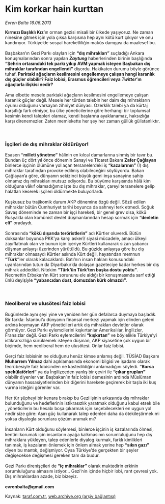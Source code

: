 # Kim korkar hain kurttan

*Evren Balta 16.06.2013*

<div class="yazi"><p><b>Kırmızı Başlıklı Kız</b>’ın orman gezisi misali bir ülkede yaşıyoruz. Ne zaman ninesine gitmek için yola çıksa karşısına hep aynı kötü kurt çıkıyor ve onu kandırıyor. Türkiye’de sosyal hareketliliğin makûs damgası da maalesef bu. <br/><br/>Başbakan’ın Gezi Parkı olayları için <b>“dış mihrakları”</b> suçladığı Ankara konuşmalarından sonra yapılan <b><i>Zaytung</i></b> haberlerinden birinin başlığında <b>“Şehrin ortasındaki tek parkı yıkıp AVM yapmak isteyen Başbakan dış mihraklar tarafından engellendi”</b> diyordu. Hakikaten durumu böyle görünce tuhaf. <b>Parktaki ağaçların kesilmesini engellemeye çalışan hangi karanlık dış güçler olabilir? Faiz lobisi, Erasmus öğrencileri veya <i>Twitter</i>’ın ağaçlarla ilişkisi nedir?<br/><br/></b>Ama elbette mesele parktaki ağaçların kesilmesini engellemeye çalışan karanlık güçler değil. Mesele her türden talebin her daim dış mihrakların oyunu olduğunu varsayan zihniyet dünyası. Özerklik talebi ya da kürtaj karşıtlığı fark etmiyor, bu ülke yöneticilerine göre herhangi bir toplumsal kesimin kendi talepleri olamaz, kendi başlarına ayaklanamaz, haksızlığa karşı direnemezler. Zaten memlekette her şey her zaman güllük gülistanlıktır.<br/><br/><br/></p>
<h3>İşçileri de dış mihraklar öldürüyor!</h3>
<p>Esasen <b>“milleti yönetme”</b> hâlinin en kılcal damarlarına sinmiş bir tavır bu. Bundan üç dört yıl önce dönemin Sanayi ve Ticaret Bakanı <b>Zafer Çağlayan</b> binlerce işçinin ölümüne yol açan tersanelerdeki iş <b>“kazalarının”</b> (!) dış mihraklar tarafından provoke edilmiş olabileceğini söylüyordu. Bakan Çağlayan’a göre, dünyanın sekizinci büyük gemi inşa sanayine sahip olmamız dış mihrakları mutsuz ediyordu. Bu büyüme karşısında hâlâ kim olduğuna vâkıf olamadığımız işte bu dış mihraklar, çareyi tersanelere gelip halatları keserek işçileri öldürmekte buluyorlardı.<br/><br/>Kuşkusuz bu trajikomik durum AKP dönemine özgü değil. Sözü edilen mihraklar bütün Cumhuriyet tarihi boyunca da sahneyi terk etmedi. Soğuk Savaş döneminde ne zaman bir işçi hareketi, bir genel grev olsa, kökü Rusya’da olan komünist devlet düşmanlarından hesap sormak için <b>“devletin eli”</b> oradaydı.<br/><br/>Sonrasında <b>“kökü dışarıda teröristlerin”</b> adı Kürtler oluverdi. Bütün doksanlar boyunca PKK’ya karşı askerî/ siyasi mücadele, amacı ülkeyi zayıflatmak olan ve bunun için içeriye Kürtleri kullanarak sızan yabancı düşman anlayışı üzerinden yürütüldü. Bu güzide anlayışa göre bu dış mihraklar olmasaydı Kürtler aslında Kürt değil, hayatından memnun <b>“Türk”</b>ler olarak kalacaklardı. Batı’nın insan hakları konusundaki uyarılarından tutun da Diyarbakır’da dolaşan gazeteciye kadar herkes bir dış mihrak addedildi. Nitekim <b>“Türk’ün Türk’ten başka dostu yoktu”</b>. Necmettin Erbakan’ın Kürt sorununu ele aldığı bir konuşmasında sarf ettiği ünlü deyişiyle <b>“yabancıdan dost, domuzdan kürk olmazdı”</b>.<br/><br/><br/></p>
<h3>Neoliberal ve ulusötesi faiz lobisi</h3>
<p>Bugünlerde aynı şeyi yine ve yeniden her gün defalarca duymaya başladık. Bir farkla: İstanbul’u dünyanın finansal merkezi yapmak için elinden geleni ardına koymayan AKP yöneticileri artık dış mihrakları devletler olarak görmüyor. Gezi Parkı eylemcilerini kışkırtanlar Amerikalılar, İngilizler, Fransızlar değil. Gezi Parkı eylemcilerini <b>“kışkırtan”</b> ve böylelikle Türkiye’yi istikrarsızlığa sürüklemek isteyen düşman, AKP siyasetine çok uygun bir biçimde, hem neoliberal hem de ulusötesi. Onlar faiz lobisi.<br/><br/>Gerçi faiz lobisinin ne olduğunu henüz kimse anlamış değil. TÜSİAD Başkanı <b>Muharrem Yılmaz</b> dahi açıklamasında ekonomi bilgisi ve işadamı olarak tecrübesiyle faiz lobisinden ne kastedildiğini anlamadığını söyledi. <b>“Borsa spekülatörleri”</b> ya da İngilizceden yanlış bir çeviri ile <b>“çıkar grupları”</b> olabilir diyenler var. Başbakan’ın faiz lobisi demesinin ardında Müslüman dünyanın hassasiyetlerinden bir diğerini harekete geçirerek bir taşla iki kuş vurma isteğini görenler var.<br/><br/>Her tür şüpheyi bir kenara bırakıp bu Gezi işinin arkasında dış mihraklar bulunduğunu ve hedeflerinin istikrasızlık yaratmak olduğunu kabul etsek bile , yöneticilerin bu hesabı boşa çıkarmak için seçebilecekleri en uygun yol nedir size göre: Aşırı güç kullanarak talep edenleri daha da ötekileştirmek mi yoksa diyalogla sorunlara çözüm aramak mı?<br/><br/>İnsanların Kürt olduğunu söylemesi, binlerce işçinin iş kazalarında ölmesi, kentini korumak için insanların ayağa kalkmasının sorumluluğunu hep dış mihraklara yükleyen, talep edenlerle diyalog kurmak, farklı kimlikleri tanımak, iş kazalarını önlemek için önlem almak yerine hep <b>“sıkın gazı”</b> diyen bu mantık, değişmiyor. Oysa Türkiye’de gerçekten bir şeyler değişecekse değişmesi gereken tam da budur.<br/><br/>Gezi Parkı direnişçileri de <b>“iç mihraklar”</b> olarak muktedirin erkinin sorumluluğunu almasını istiyor... Gezi’nin içinde hiçbir lobi, rant çevresi yok. Dış mihraklardan azade, biz bizeyiz.<br/><br/><b>evrenbalta@gmail.com</b></p>
</div>

Kaynak: [taraf.com.tr](http://www.taraf.com.tr:80/evren-balta/makale-kim-korkar-hain-kurttan-2.htm), [web.archive.org (arşiv bağlantısı)](http://web.archive.org/web/20130617053318/http://www.taraf.com.tr:80/evren-balta/makale-kim-korkar-hain-kurttan-2.htm)
